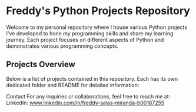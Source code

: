 # Freddy's Python Projects Repository

Welcome to my personal repository where I house various Python projects I've developed to hone my programming skills and share my learning journey. Each project focuses on different aspects of Python and demonstrates various programming concepts.

## Projects Overview

Below is a list of projects contained in this repository. Each has its own dedicated folder and README for detailed information:

Contact
For any inquiries or collaborations, feel free to reach me at:
LinkedIn: www.linkedin.com/in/freddy-salas-miranda-b00187255
